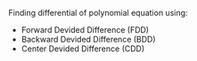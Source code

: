 Finding differential of polynomial equation using:
+ Forward Devided Difference (FDD)
+ Backward Devided Difference (BDD)
+ Center Devided Difference (CDD)
